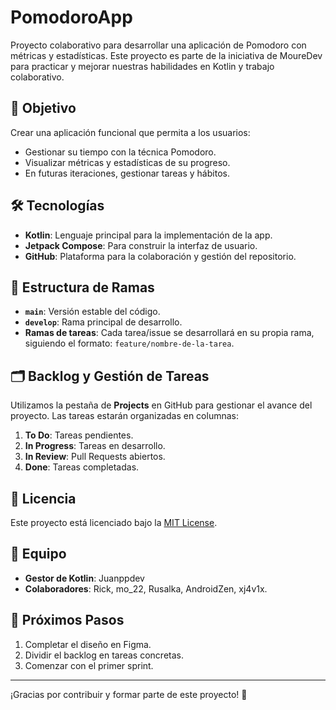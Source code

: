 # PomodoroApp

Proyecto colaborativo para desarrollar una aplicación de Pomodoro con métricas y estadísticas. Este proyecto es parte de la iniciativa de MoureDev para practicar y mejorar nuestras habilidades en Kotlin y trabajo colaborativo.

## 🚀 Objetivo
Crear una aplicación funcional que permita a los usuarios:
- Gestionar su tiempo con la técnica Pomodoro.
- Visualizar métricas y estadísticas de su progreso.
- En futuras iteraciones, gestionar tareas y hábitos.

## 🛠️ Tecnologías
- **Kotlin**: Lenguaje principal para la implementación de la app.
- **Jetpack Compose**: Para construir la interfaz de usuario.
- **GitHub**: Plataforma para la colaboración y gestión del repositorio.

## 📂 Estructura de Ramas
- **`main`**: Versión estable del código.
- **`develop`**: Rama principal de desarrollo.
- **Ramas de tareas**: Cada tarea/issue se desarrollará en su propia rama, siguiendo el formato: `feature/nombre-de-la-tarea`.

## 🗂️ Backlog y Gestión de Tareas
Utilizamos la pestaña de **Projects** en GitHub para gestionar el avance del proyecto. Las tareas estarán organizadas en columnas:
1. **To Do**: Tareas pendientes.
2. **In Progress**: Tareas en desarrollo.
3. **In Review**: Pull Requests abiertos.
4. **Done**: Tareas completadas.

## 📜 Licencia
Este proyecto está licenciado bajo la [MIT License](LICENSE).

## 👥 Equipo
- **Gestor de Kotlin**: Juanppdev  
- **Colaboradores**: Rick, mo_22, Rusalka, AndroidZen, xj4v1x.

## 🎯 Próximos Pasos
1. Completar el diseño en Figma.
2. Dividir el backlog en tareas concretas.
3. Comenzar con el primer sprint.

---

¡Gracias por contribuir y formar parte de este proyecto! 💪
